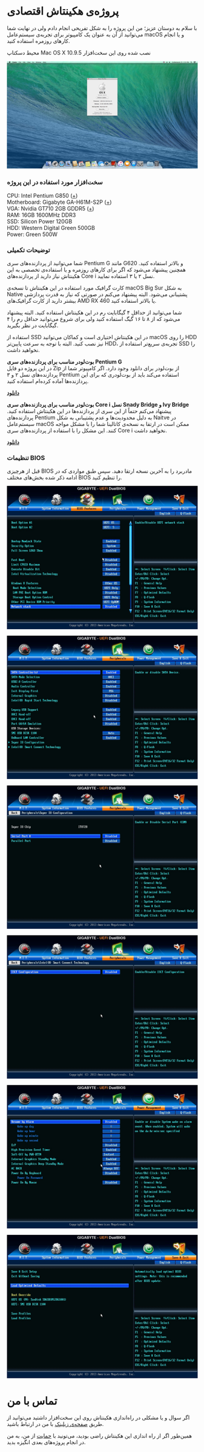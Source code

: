 # پروژه‌ی هکینتاش اقتصادی

با سلام به دوستان عزیز؛ من این پروژه را به شکل تفریحی انجام دادم ولی در نهایت شما می‌توانید از آن به عنوان یک کامپیوتر برای تجربه‌ی سیستم‌عامل macOS و یا انجام کارهای روزمره استفاده کنید.


محیط دسکتاپ Mac OS X 10.9.5 نصب شده روی این سخت‌افزار

![](https://raw.githubusercontent.com/OneArtist/Legacy-Hackintosh/main/Desktop_Image_OSX-10.9.5.jpeg)


### سخت‌افزار مورد استفاده در این پروژه
CPU: Intel Pentium G850 ([+](https://ark.intel.com/content/www/us/en/ark/products/53491/intel-pentium-processor-g850-3m-cache-2-90-ghz.html))  
Motherboard: Gigabyte GA-H61M-S2P ([+](https://www.gigabyte.com/Motherboard/GA-H61M-S2P-rev-20))  
VGA: Nvidia GT710 2GB GDDR5 ([+](https://www.gigabyte.com/Graphics-Card/GV-N710D5-2GL))  
RAM: 16GB 1600MHz DDR3  
SSD: Silicon Power 120GB  
HDD: Western Digital Green 500GB  
Power: Green 500W

### توضیحات تکمیلی
شما می‌توانید از پردازنده‌های سری Pentium G مانند G620 و بالاتر استفاده کنید. همچنین پیشنهاد می‌شود که اگر برای کارهای روزمره و یا استفاده‌ی تخصصی به این هکینتاش نیاز دارید از پردازنده‌های Core i نسل ۲ یا ۳ استفاده نمایید.

کارت گرافیک مورد استفاده در این هکینتاش تا نسخه‌ی macOS Big Sur به شکل Native پشتیبانی می‌شود. البته پیشنهاد می‌کنم در صورتی که نیاز به قدرت پردازشی بیشتر دارید از کارت گرافیک‌های AMD RX 460 یا بالاتر استفاده کنید.

شما می‌توانید از حداقل ۴ گیگابایت رم در این هکینتاش استفاده کنید. البته پیشنهاد می‌شود که از ۸ تا ۱۶ گیگ استفاده کنید ولی برای شروع می‌توانید حداقل رم را ۴ گیگابایت در نظر بگیرید.

استفاده از SSD در این هکینتاش اختیاری است و کماکان می‌توانید macOS را روی HDD نیز نصب کنید. البته با توجه به سرعت پایین‌تر HDD، تجربه‌ی سریع‌تر استفاده از SSD را نخواهید داشت.

**بوت‌لودر مناسب برای پردازنده‌های سری Pentium G**  
در این پروژه دو فایل Zip از بوت‌لودر برای دانلود وجود دارد. اگر کامپیوتر شما از پردازنده‌های نسل ۲ و ۳ Pentium استفاده می‌کند باید از بوت‌لودری که برای این پردازنده‌ها آماده کرده‌ام استفاده کنید.

**[دانلود](https://github.com/OneArtist/Legacy-Hackintosh/blob/main/Pentium.zip)**

**بوت‌لودر مناسب برای پردازنده‌های سری Core i نسل Snady Bridge و Ivy Bridge**  
پیشنهاد می‌کنم حتماً از این سری از پردازنده‌ها در این هکینتاش استفاده کنید. پردازنده‌های Pentium به دلیل محدودیت‌ها و عدم پشتیبانی به شکل Naitve در سیستم‌عامل macOS ممکن است در ارتقا به نسخه‌ی کاتالینا شما را با مشکل مواجه کنند. این مشکل را با استفاده از پردازنده‌های سری Core i نخواهید داشت.

**[دانلود](https://github.com/OneArtist/Legacy-Hackintosh/blob/main/Core%20i%20-%20Ivy%20Bridge.zip)**

### تنظیمات BIOS
قبل از هرچیزی BIOS مادربرد را به آخرین نسخه ارتقا دهید. سپس طبق مواردی که در ادامه ذکر شده بخش‌های مختلف BIOS را تنظیم کنید.

![](https://github.com/OneArtist/Legacy-Hackintosh/blob/main/Images/bios/210714121645.jpg)

![](https://github.com/OneArtist/Legacy-Hackintosh/blob/main/Images/bios/210714121703.jpg)

![](https://github.com/OneArtist/Legacy-Hackintosh/blob/main/Images/bios/210714121717.jpg)

![](https://github.com/OneArtist/Legacy-Hackintosh/blob/main/Images/bios/210714121730.jpg)

![](https://github.com/OneArtist/Legacy-Hackintosh/blob/main/Images/bios/210714121738.jpg)

![](https://github.com/OneArtist/Legacy-Hackintosh/blob/main/Images/bios/210714121753.jpg)

# تماس با من
اگر سوال و یا مشکلی در راه‌اندازی هکینتاش روی این سخت‌افزار داشتید می‌توانید از طریق [صفحه‌ی زیلینک](https://zil.ink/shokoohi) با من در ارتباط باشید.

همین‌طور اگر از راه اندازی این هکینتاش راضی بودید، می‌تونید با [حمایت](https://www.coffeete.ir/Shokoohi) از من، به من در انجام پروژه‌های بعدی انگیزه بدید.

